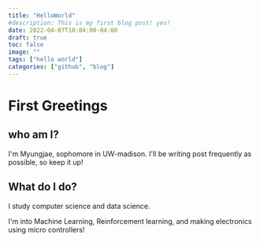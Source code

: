 ```yaml
---
title: "HelloWorld"
#description: This is my first blog post! yes!
date: 2022-04-07T10:04:00-04:00
draft: true
toc: false
image: ""
tags: ["hello world"]
categories: ["github", "blog"]
---
```




# First Greetings

## who am I?

I'm Myungjae, sophomore in UW-madison. I'll be writing post frequently as possible, so keep it up!

## What do I do?

I study computer science and data science.

I'm into Machine Learning, Reinforcement learning, and making electronics using micro controllers!
